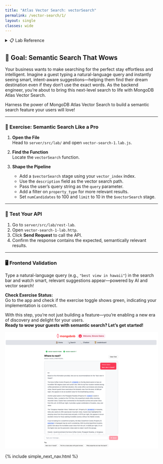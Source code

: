 ```yaml
---
title: "Atlas Vector Search: vectorSearch"
permalink: /vector-search/1/
layout: single
classes: wide
---
```


<details>
<summary>📋 Lab Reference</summary>
<p><strong>Associated Lab File:</strong> <code>vector-search-1.lab.js</code></p>
</details>

## 🚀 Goal: Semantic Search That Wows

Your business wants to make searching for the perfect stay effortless and intelligent. Imagine a guest typing a natural-language query and instantly seeing smart, intent-aware suggestions—helping them find their dream destination even if they don’t use the exact words. As the backend engineer, you’re about to bring this next-level search to life with MongoDB Atlas Vector Search.

Harness the power of MongoDB Atlas Vector Search to build a semantic search feature your users will love!

---

### 🧩 Exercise: Semantic Search Like a Pro

1. **Open the File**  
   Head to `server/src/lab/` and open `vector-search-1.lab.js`.

2. **Find the Function**  
   Locate the `vectorSearch` function.

3. **Shape the Pipeline**  
   - Add a `$vectorSearch` stage using your `vector_index` index.  
   - Use the `description` field as the vector search path.  
   - Pass the user’s query string as the `query` parameter.  
   - Add a filter on `property_type` for more relevant results.  
   - Set `numCandidates` to 100 and `limit` to 10 in the `$vectorSearch` stage.  

---

### 🚦 Test Your API

1. Go to `server/src/lab/rest-lab`.  
2. Open `vector-search-1-lab.http`.  
3. Click **Send Request** to call the API.
4. Confirm the response contains the expected, semantically relevant results.

---

### 🖥️ Frontend Validation

Type a natural-language query (e.g., `"best view in hawaii"`) in the search bar and watch smart, relevant suggestions appear—powered by AI and vector search!

**Check Exercise Status:**  
Go to the app and check if the exercise toggle shows green, indicating your implementation is correct.

With this step, you’re not just building a feature—you’re enabling a new era of discovery and delight for your users.  
**Ready to wow your guests with semantic search? Let’s get started!**

![vector-search-1-lab](../../assets/images/vector-search-1-lab.png)

{% include simple_next_nav.html %}

